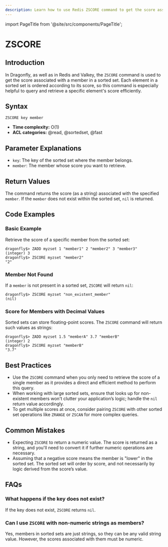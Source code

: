 ```yaml
---
description: Learn how to use Redis ZSCORE command to get the score associated with the given element in a sorted set.
---
```


import PageTitle from '@site/src/components/PageTitle';

# ZSCORE

<PageTitle title="Redis ZSCORE Explained (Better Than Official Docs)" />

## Introduction

In Dragonfly, as well as in Redis and Valkey, the `ZSCORE` command is used to get the score associated with a member in a sorted set.
Each element in a sorted set is ordered according to its score, so this command is especially helpful to query and retrieve a specific element's score efficiently.

## Syntax

```shell
ZSCORE key member
```

- **Time complexity:** O(1)
- **ACL categories:** @read, @sortedset, @fast

## Parameter Explanations

- `key`: The key of the sorted set where the member belongs.
- `member`: The member whose score you want to retrieve.

## Return Values

The command returns the score (as a string) associated with the specified `member`.
If the `member` does not exist within the sorted set, `nil` is returned.

## Code Examples

### Basic Example

Retrieve the score of a specific member from the sorted set:

```shell
dragonfly$> ZADD myzset 1 "member1" 2 "member2" 3 "member3"
(integer) 3
dragonfly$> ZSCORE myzset "member2"
"2"
```

### Member Not Found

If a `member` is not present in a sorted set, `ZSCORE` will return `nil`:

```shell
dragonfly$> ZSCORE myzset "non_existent_member"
(nil)
```

### Score for Members with Decimal Values

Sorted sets can store floating-point scores. The `ZSCORE` command will return such values as strings:

```shell
dragonfly$> ZADD myzset 1.5 "memberA" 3.7 "memberB"
(integer) 2
dragonfly$> ZSCORE myzset "memberB"
"3.7"
```

## Best Practices

- Use the `ZSCORE` command when you only need to retrieve the score of a single member as it provides a direct and efficient method to perform this query.
- When working with large sorted sets, ensure that looks up for non-existent members won't clutter your application’s logic; handle the `nil` return value accordingly.
- To get multiple scores at once, consider pairing `ZSCORE` with other sorted set operations like `ZRANGE` or `ZSCAN` for more complex queries.

## Common Mistakes

- Expecting `ZSCORE` to return a numeric value. The score is returned as a string, and you'll need to convert it if further numeric operations are necessary.
- Assuming that a negative score means the member is "lower" in the sorted set. The sorted set will order by score, and not necessarily by logic derived from the score’s value.

## FAQs

### What happens if the key does not exist?

If the key does not exist, `ZSCORE` returns `nil`.

### Can I use `ZSCORE` with non-numeric strings as members?

Yes, members in sorted sets are just strings, so they can be any valid string value. However, the scores associated with them must be numeric.
